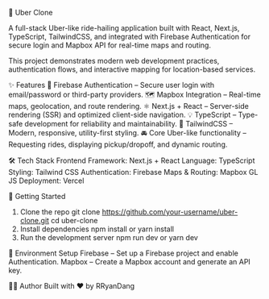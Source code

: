 🚖 Uber Clone

A full-stack Uber-like ride-hailing application built with React, Next.js, TypeScript, TailwindCSS, and integrated with Firebase Authentication for secure login and Mapbox API for real-time maps and routing.

This project demonstrates modern web development practices, authentication flows, and interactive mapping for location-based services.

✨ Features
🔐 Firebase Authentication – Secure user login with email/password or third-party providers.
🗺️ Mapbox Integration – Real-time maps, geolocation, and route rendering.
⚛️ Next.js + React – Server-side rendering (SSR) and optimized client-side navigation.
💡 TypeScript – Type-safe development for reliability and maintainability.
🎨 TailwindCSS – Modern, responsive, utility-first styling.
🚘 Core Uber-like functionality – Requesting rides, displaying pickup/dropoff, and dynamic routing.

🛠️ Tech Stack
Frontend Framework: Next.js + React
Language: TypeScript
Styling: Tailwind CSS
Authentication: Firebase
Maps & Routing: Mapbox GL JS
Deployment: Vercel

🚀 Getting Started
1. Clone the repo
   git clone https://github.com/your-username/uber-clone.git
   cd uber-clone
2. Install dependencies
   npm install or yarn install
3. Run the development server
   npm run dev or yarn dev

🔑 Environment Setup
Firebase – Set up a Firebase project and enable Authentication.
Mapbox – Create a Mapbox account and generate an API key.


👨‍💻 Author
Built with ❤️ by RRyanDang



